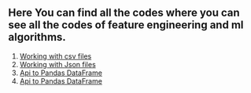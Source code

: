 ## Here You can find all the codes where you can see all the codes of feature engineering and ml algorithms.

1. [Working with csv files](https://github.com/maa786/ML-and-Feature-Engineering/tree/main/day15%20-%20working%20with%20csv%20files)
2. [Working with Json files](https://github.com/maa786/ML-and-Feature-Engineering/tree/main/2-%20working-with-json-and-sql)
3. [Api to Pandas DataFrame](https://github.com/maa786/ML-and-Feature-Engineering/tree/main/3-api-to-dataframe)
4. [Api to Pandas DataFrame](https://github.com/maa786/ML-and-Feature-Engineering/tree/main/4-pandas-dataframe-using-web-scraping)
